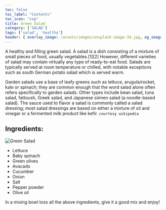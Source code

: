 ```yaml
---
toc: false
toc_label: "Contents"
toc_icon: "cog"
title: Green Salad
category: ['SALAD']
tags: ['salad', 'healthy']
header: { overlay_image: /assets/images/unsplash-image-34.jpg, og_image: /assets/images/page-header-og-image.png, caption: 'Photo credit: [**Unsplash**](https://unsplash.com)' }
---
```


A healthy and filling green salad. A salad is a dish consisting of a mixture of small pieces of food, usually vegetables.[1][2] However, different varieties of salad may contain virtually any type of ready-to-eat food. Salads are typically served at room temperature or chilled, with notable exceptions such as south German potato salad which is served warm.

Garden salads use a base of leafy greens such as lettuce, arugula/rocket, kale or spinach; they are common enough that the word salad alone often refers specifically to garden salads. Other types include bean salad, tuna salad, fattoush, Greek salad, and Japanese sōmen salad (a noodle-based salad). The sauce used to flavor a salad is commonly called a salad dressing; most salad dressings are based on either a mixture of oil and vinegar or a fermented milk product like kefir. `courtesy wikipedia`

## Ingredients:

![Green Salad](https://3.bp.blogspot.com/-eDWAkEHH4rk/W2SimF3Q93I/AAAAAAAAnmQ/SkVChnB6g-UQN1SA_EdBMMIPmKmCg3yVgCLcBGAs/s1600/20180730_140626.jpg)

- Lettuce
- Baby spinach
- Green olives
- Avacado
- Cucumber
- Onion
- Salt
- Pepper powder
- Olive oil

In a mixing bowl toss all the above ingredients, give it a good mix and enjoy!
